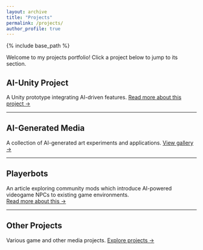 ```yaml
---
layout: archive
title: "Projects"
permalink: /projects/
author_profile: true
---
```


{% include base_path %}

Welcome to my projects portfolio! Click a project below to jump to its section.

## AI-Unity Project
A Unity prototype integrating AI-driven features.
[Read more about this project →](/projects/ai-unity-project)

---

## AI-Generated Media
A collection of AI-generated art experiments and applications.
[View gallery →](/projects/ai-generated-media)

---

## Playerbots
An article exploring community mods which introduce AI-powered videogame NPCs to existing game environments.  
[Read more about this →](/projects/playerbots)

---

## Other Projects
Various game and other media projects.
[Explore projects →](/projects/other-projects)

